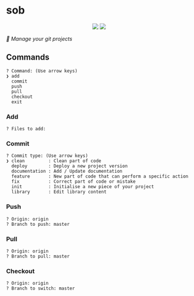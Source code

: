 # sob

<p align = "center">
    <img src="https://img.shields.io/badge/0.5.0-purple?style=for-the-badge&logo=V">
    <img src="https://img.shields.io/badge/Status-in%20development-green?style=for-the-badge">
<p/>

*👻 Manage your git projects*

## Commands
```
? Command: (Use arrow keys)
❯ add 
  commit 
  push
  pull
  checkout
  exit 

```

### Add
```
? Files to add:
```

### Commit
```
? Commit type: (Use arrow keys)
❯ clean         : Clean part of code 
  deploy        : Deploy a new project version 
  documentation : Add / Update documentation 
  feature       : New part of code that can perform a specific action 
  fix           : Correct part of code or mistake 
  init          : Initialise a new piece of your project 
  library       : Edit library content 
```

### Push
```
? Origin: origin
? Branch to push: master
```

### Pull
```
? Origin: origin
? Branch to pull: master
```

### Checkout
```
? Origin: origin
? Branch to switch: master
```

